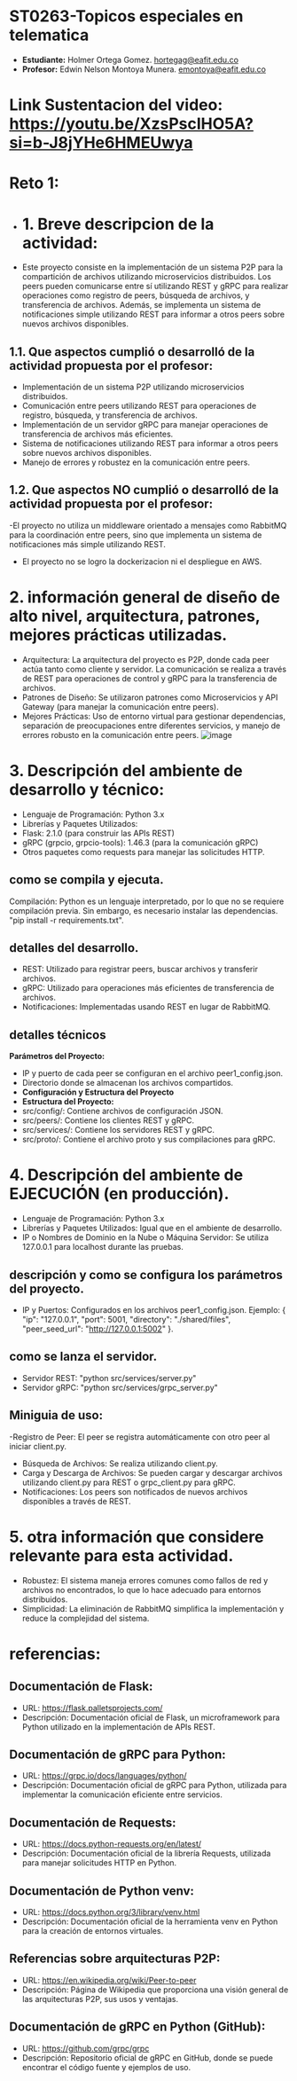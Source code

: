 # ST0263-Topicos especiales en telematica

- **Estudiante:** Holmer Ortega Gomez. hortegag@eafit.edu.co
- **Profesor:** Edwin Nelson Montoya Munera. emontoya@eafit.edu.co

# Link Sustentacion del video: https://youtu.be/XzsPscIHO5A?si=b-J8jYHe6HMEUwya


# Reto 1:
- # 1. Breve descripcion de la actividad:
- Este proyecto consiste en la implementación de un sistema P2P para la compartición de archivos utilizando microservicios distribuidos. Los peers pueden comunicarse entre sí utilizando REST y gRPC para realizar operaciones como registro de peers, búsqueda de archivos, y transferencia de archivos. Además, se implementa un sistema de notificaciones simple utilizando REST para informar a otros peers sobre nuevos archivos disponibles.

## 1.1. Que aspectos cumplió o desarrolló de la actividad propuesta por el profesor:
- Implementación de un sistema P2P utilizando microservicios distribuidos.
- Comunicación entre peers utilizando REST para operaciones de registro, búsqueda, y transferencia de archivos.
- Implementación de un servidor gRPC para manejar operaciones de transferencia de archivos más eficientes.
- Sistema de notificaciones utilizando REST para informar a otros peers sobre nuevos archivos disponibles.
- Manejo de errores y robustez en la comunicación entre peers.

## 1.2. Que aspectos NO cumplió o desarrolló de la actividad propuesta por el profesor:
-El proyecto no utiliza un middleware orientado a mensajes como RabbitMQ para la coordinación entre peers, sino que implementa un sistema de notificaciones más simple utilizando REST.
- El proyecto no se logro la dockerizacion ni el despliegue en AWS.

# 2. información general de diseño de alto nivel, arquitectura, patrones, mejores prácticas utilizadas.
- Arquitectura: La arquitectura del proyecto es P2P, donde cada peer actúa tanto como cliente y servidor. La comunicación se realiza a través de REST para operaciones de control y gRPC para la transferencia de archivos.
- Patrones de Diseño: Se utilizaron patrones como Microservicios y API Gateway (para manejar la comunicación entre peers).
- Mejores Prácticas: Uso de entorno virtual para gestionar dependencias, separación de preocupaciones entre diferentes servicios, y manejo de errores robusto en la comunicación entre peers.
![image](https://github.com/user-attachments/assets/39d39b3b-9b0f-4dbb-a1a1-8f14cded2e4f)

# 3. Descripción del ambiente de desarrollo y técnico:
- Lenguaje de Programación: Python 3.x
- Librerías y Paquetes Utilizados:
- Flask: 2.1.0 (para construir las APIs REST)
- gRPC (grpcio, grpcio-tools): 1.46.3 (para la comunicación gRPC)
- Otros paquetes como requests para manejar las solicitudes HTTP.

## como se compila y ejecuta.
Compilación: Python es un lenguaje interpretado, por lo que no se requiere compilación previa. Sin embargo, es necesario instalar las dependencias.
"pip install -r requirements.txt".

## detalles del desarrollo.
- REST: Utilizado para registrar peers, buscar archivos y transferir archivos.
- gRPC: Utilizado para operaciones más eficientes de transferencia de archivos.
- Notificaciones: Implementadas usando REST en lugar de RabbitMQ.

## detalles técnicos
**Parámetros del Proyecto:**
- IP y puerto de cada peer se configuran en el archivo peer1_config.json.
- Directorio donde se almacenan los archivos compartidos.
- **Configuración y Estructura del Proyecto**
- **Estructura del Proyecto:**
- src/config/: Contiene archivos de configuración JSON.
- src/peers/: Contiene los clientes REST y gRPC.
- src/services/: Contiene los servidores REST y gRPC.
- src/proto/: Contiene el archivo proto y sus compilaciones para gRPC.

# 4. Descripción del ambiente de EJECUCIÓN (en producción).
- Lenguaje de Programación: Python 3.x
- Librerías y Paquetes Utilizados: Igual que en el ambiente de desarrollo.
- IP o Nombres de Dominio en la Nube o Máquina Servidor: Se utiliza 127.0.0.1 para localhost durante las pruebas.

## descripción y como se configura los parámetros del proyecto.
- IP y Puertos: Configurados en los archivos peer1_config.json. Ejemplo:
{
  "ip": "127.0.0.1",
  "port": 5001,
  "directory": "./shared/files",
  "peer_seed_url": "http://127.0.0.1:5002"
}.

## como se lanza el servidor.
- Servidor REST: "python src/services/server.py"
- Servidor gRPC: "python src/services/grpc_server.py"

## Miniguia de uso:
-Registro de Peer: El peer se registra automáticamente con otro peer al iniciar client.py.
- Búsqueda de Archivos: Se realiza utilizando client.py.
- Carga y Descarga de Archivos: Se pueden cargar y descargar archivos utilizando client.py para REST o grpc_client.py para gRPC.
- Notificaciones: Los peers son notificados de nuevos archivos disponibles a través de REST.

# 5. otra información que considere relevante para esta actividad.
- Robustez: El sistema maneja errores comunes como fallos de red y archivos no encontrados, lo que lo hace adecuado para entornos distribuidos.
- Simplicidad: La eliminación de RabbitMQ simplifica la implementación y reduce la complejidad del sistema.

# referencias:
## Documentación de Flask:
- URL: https://flask.palletsprojects.com/
- Descripción: Documentación oficial de Flask, un microframework para Python utilizado en la implementación de APIs REST.

## Documentación de gRPC para Python:
- URL: https://grpc.io/docs/languages/python/
- Descripción: Documentación oficial de gRPC para Python, utilizada para implementar la comunicación eficiente entre servicios.

## Documentación de Requests:
- URL: https://docs.python-requests.org/en/latest/
- Descripción: Documentación oficial de la librería Requests, utilizada para manejar solicitudes HTTP en Python.

## Documentación de Python venv:
- URL: https://docs.python.org/3/library/venv.html
- Descripción: Documentación oficial de la herramienta venv en Python para la creación de entornos virtuales.

## Referencias sobre arquitecturas P2P:
- URL: https://en.wikipedia.org/wiki/Peer-to-peer
- Descripción: Página de Wikipedia que proporciona una visión general de las arquitecturas P2P, sus usos y ventajas.

## Documentación de gRPC en Python (GitHub):
- URL: https://github.com/grpc/grpc
- Descripción: Repositorio oficial de gRPC en GitHub, donde se puede encontrar el código fuente y ejemplos de uso.
